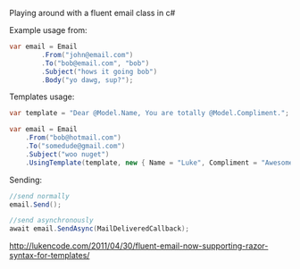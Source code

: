 Playing around with a fluent email class in c#

Example usage from:

```csharp
var email = Email
    	.From("john@email.com")
    	.To("bob@email.com", "bob")
    	.Subject("hows it going bob")
    	.Body("yo dawg, sup?");
```

Templates usage:

```csharp
var template = "Dear @Model.Name, You are totally @Model.Compliment.";

var email = Email
    .From("bob@hotmail.com")
    .To("somedude@gmail.com")
    .Subject("woo nuget")
    .UsingTemplate(template, new { Name = "Luke", Compliment = "Awesome" });
```

Sending:

```csharp
//send normally
email.Send();

//send asynchronously
await email.SendAsync(MailDeliveredCallback);
```

<a href="http://lukencode.com/2011/04/30/fluent-email-now-supporting-razor-syntax-for-templates/">http://lukencode.com/2011/04/30/fluent-email-now-supporting-razor-syntax-for-templates/</a>
